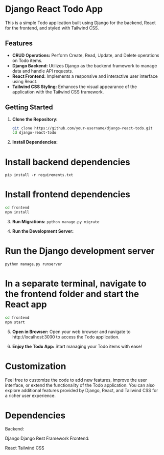 # Django React Todo App 

This is a simple Todo application built using Django for the backend, React for the frontend, and styled with Tailwind CSS.

## Features

- **CRUD Operations:** Perform Create, Read, Update, and Delete operations on Todo items.
- **Django Backend:** Utilizes Django as the backend framework to manage data and handle API requests.
- **React Frontend:** Implements a responsive and interactive user interface using React.
- **Tailwind CSS Styling:** Enhances the visual appearance of the application with the Tailwind CSS framework.

## Getting Started

1. **Clone the Repository:**
   ```bash
   git clone https://github.com/your-username/django-react-todo.git
   cd django-react-todo
   ```
   
2. **Install Dependencies:**
# Install backend dependencies
`pip install -r requirements.txt`

# Install frontend dependencies
```bash
cd frontend
npm install
```

3. **Run Migrations:**
`python manage.py migrate`

4. **Run the Development Server:**
# Run the Django development server
`python manage.py runserver`

# In a separate terminal, navigate to the frontend folder and start the React app
```bash
cd frontend
npm start
```

5. **Open in Browser:**
Open your web browser and navigate to http://localhost:3000 to access the Todo application.

6. **Enjoy the Todo App:**
Start managing your Todo items with ease!

# Customization
Feel free to customize the code to add new features, improve the user interface, or extend the functionality of the Todo application. You can also explore additional features provided by Django, React, and Tailwind CSS for a richer user experience.

# Dependencies
Backend:

Django
Django Rest Framework
Frontend:

React
Tailwind CSS
